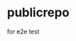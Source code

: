 # publicrepo
for e2e test


















































































































































































































































































































































































































































































































































































































































































































































































































































































































































































































































































































































































































































































































































































































































































































































































































































































































































































































































































































































































































































































































































































































































































































































































































































































































































































































































































































































































































































































































































































































































































































































































































































































































































































































































































































































































































































































































































































































































































































































































































































































































































































































































































































































































































































































































































































































